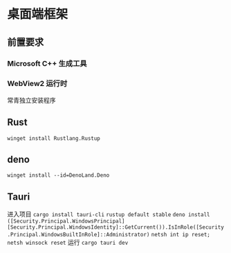 # 桌面端框架

## 前置要求

### Microsoft C++ 生成工具

### WebView2 运行时

常青独立安装程序

## Rust

`winget install Rustlang.Rustup`

## deno

`winget install --id=DenoLand.Deno`

## Tauri

进入项目
`cargo install tauri-cli`
`rustup default stable`
`deno install`
`([Security.Principal.WindowsPrincipal] [Security.Principal.WindowsIdentity]::GetCurrent()).IsInRole([Security.Principal.WindowsBuiltInRole]::Administrator)`
`netsh int ip reset; netsh winsock reset`
运行 `cargo tauri dev`
